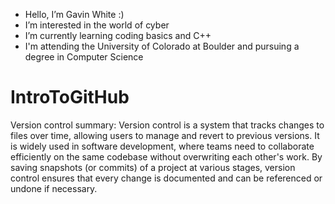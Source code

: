 
- Hello, I’m Gavin White :)
- I’m interested in the world of cyber
- I’m currently learning coding basics and C++
- I'm attending the University of Colorado at Boulder and pursuing a degree in Computer Science

# IntroToGitHub
Version control summary: Version control is a system that tracks changes to files over time, allowing users to manage and revert to previous versions. 
It is widely used in software development, where teams need to collaborate efficiently on the same codebase without overwriting each other's work. 
By saving snapshots (or commits) of a project at various stages, version control ensures that every change is documented and can be referenced or undone if necessary.
